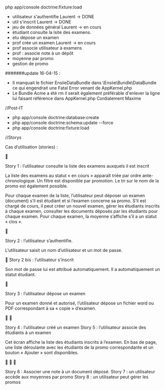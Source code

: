 php app/console doctrine:fixture:load

- utilisateur s'authentifie Laurent -> DONE
- util s'inscrit Laurent -> DONE 
- jeu de données général  Laurent -> en cours
- étudiant consulte la lsite des examens. 
- etu dépose un examen
- prof crée un examen Laurent -> en cours 
- prof associe utilisateur à examens
- prof : associe note à un dépôt 
- moyenne par promo
- gestion de promo

#######update 16-04-15 :

- Il manquait le fichier EnsiieDataBundle dans \Ensiie\Bundle\DataBundle ce qui engendrait une Fatal Error venant de AppKernel.php
- Le Bundle Acme a été rm il serait également préférable d'enlever la ligne lui faisant référence dans AppKernel.php 
Cordialement Maxime

//Post-IT

- php app/console doctrine:database:create
- php app/console doctrine:schema:update --force
- php app/console doctrine:fixture:load

//Storys

Cas d’utilisation (stories) :



Story 1 : l’utilisateur consulte la liste des examens auxquels il est inscrit

La liste des examens au statut « en cours » apparaît triée par ordre ante-chronologique. Un filtre est
disponible par promotion. Le tri sur le nom de la promo est également possible.

Pour chaque examen de la liste, l’utilisateur peut déposer un examen (document) s’il est étudiant et
si l’examen concerne sa promo. S’il est chargé de cours, il peut créer un nouvel examen, gérer les
étudiants inscrits à chaque examen, consulter les documents déposés par les étudiants pour chaque
examen. Pour chaque examen, la moyenne s’affiche s’il a un statut « clos ».



Story 2 : l’utilisateur s’authentifie.

L’utilisateur saisit un nom d’utilisateur et un mot de passe.

 Story 2 bis : l’utilisateur s’inscrit

Son mot de passe lui est attribué automatiquement. Il a automatiquement un statut étudiant.



Story 3 : l’utilisateur dépose un examen

Pour un examen donné et autorisé, l’utilisateur dépose un fichier word ou PDF correspondant à sa
« copie » d’examen.




Story 4 : l’utilisateur créé un examen
Story 5 : l’utilisateur associe des étudiants à un examen

Cet écran affiche la liste des étudiants inscrits à l’examen. En bas de page, une liste déroulante avec
les étudiants de la promo correspondante et un bouton « Ajouter » sont disponibles.





Story 6 : Associer une note à un document déposé.
Story 7 : un utilisateur accède aux moyennes par promo
Story 8 : un utilisateur peut gérer les promos